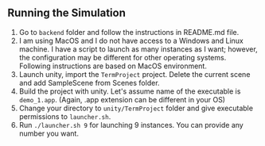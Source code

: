 ## Running the Simulation
1. Go to `backend` folder and follow the instructions in README.md file.
2. I am using MacOS and I do not have access to a Windows and Linux machine. I have a script to launch as many instances as I want; however, the configuration may be different for other operating systems. Following instructions are based on MacOS environment.
3. Launch unity, import the `TermProject` project. Delete the current scene and add SampleScene from Scenes folder.
4. Build the project with unity. Let's assume name of the executable is `demo_1.app`. (Again, .app extension can be different in your OS)
5. Change your directory to `unity/TermProject` folder and give executable permissions to `launcher.sh`.
6.  Run `./launcher.sh 9` for launching 9 instances. You can provide any number you want.